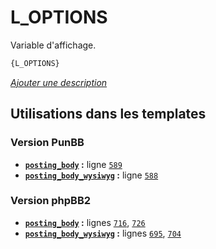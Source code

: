 # L_OPTIONS


Variable d'affichage.

```html
{L_OPTIONS}
```

[*Ajouter une description*](https://fa-tvars.appspot.com/var/L_OPTIONS)

## Utilisations dans les templates

### Version PunBB
* __[`posting_body`](../tpl/var/punbb/posting_body.md#readme) :__ ligne [`589`](../tpl/src/punbb/posting_body.tpl#L589)
* __[`posting_body_wysiwyg`](../tpl/var/punbb/posting_body_wysiwyg.md#readme) :__ ligne [`588`](../tpl/src/punbb/posting_body_wysiwyg.tpl#L588)

### Version phpBB2
* __[`posting_body`](../tpl/var/subsilver/posting_body.md#readme) :__ lignes [`716`](../tpl/src/subsilver/posting_body.tpl#L716), [`726`](../tpl/src/subsilver/posting_body.tpl#L726)
* __[`posting_body_wysiwyg`](../tpl/var/subsilver/posting_body_wysiwyg.md#readme) :__ lignes [`695`](../tpl/src/subsilver/posting_body_wysiwyg.tpl#L695), [`704`](../tpl/src/subsilver/posting_body_wysiwyg.tpl#L704)